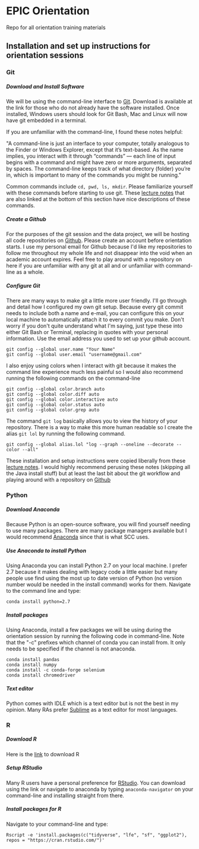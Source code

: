 # EPIC Orientation

Repo for all orientation training materials

## Installation and set up instructions for orientation sessions

### Git

##### Download and Install Software

We will be using the command-line interface to [Git](https://www.git-scm.com/). Download is available at the link for those who do not already have the software installed. Once installed, Windows users should look for Git Bash, Mac and Linux will now have git embedded in a terminal.

If you are unfamiliar with the command-line, I found these notes helpful:

"A command-line is just an interface to your computer, totally analogous to the Finder or Windows Explorer, except that it’s text-based. As the name implies, you interact with it through “commands” — each line of input begins with a command and might have zero or more arguments, separated by spaces. The command-line keeps track of what directory (folder) you’re in, which is important to many of the commands you might be running."

Common commands include ```cd, pwd, ls, mkdir```. Please familiarize yourself with these commands before starting to use git. These [lecture notes](https://ocw.mit.edu/ans7870/6/6.005/s16/getting-started/#terminal) that are also linked at the bottom of this section have nice descriptions of these commands.

##### Create a Github

For the purposes of the git session and the data project, we will be hosting all code repositories on [Github](https://github.com/). Please create an account before orientation starts. I use my personal email for Github because I'd like my repositories to follow me throughout my whole life and not disappear into the void when an academic account expires. Feel free to play around with a repository on here if you are unfamiliar with any git at all and or unfamiliar with command-line as a whole.

##### Configure Git

There are many ways to make git a little more user friendly. I'll go through and detail how I configured my own git setup. Because every git commit needs to include both a name and e-mail, you can configure this on your local machine to automatically attach it to every commit you make. Don't worry if you don't quite understand what I'm saying, just type these into either Git Bash or Terminal, replacing in quotes with your personal information. Use the email address you used to set up your github account. 
``` 
git config --global user.name "Your Name"
git config --global user.email "username@gmail.com"
```
I also enjoy using colors when I interact with git because it makes the command line experience much less painful so I would also recommend running the following commands on the command-line
```
git config --global color.branch auto
git config --global color.diff auto
git config --global color.interactive auto
git config --global color.status auto
git config --global color.grep auto
```
The command ```git log``` basically allows you to view the history of your repository. There is a way to make this more human readable so I create the alias ```git lol``` by running the following command.
```
git config --global alias.lol "log --graph --oneline --decorate --color --all"
``` 

These installation and setup instructions were copied liberally from these [lecture notes](https://ocw.mit.edu/ans7870/6/6.005/s16/getting-started/#terminal). I would highly recommend perusing these notes (skipping all the Java install stuff) but at least the last bit about the git workflow and playing around with a repository on [Github](https://github.com/)

### Python

##### Download Anaconda

Because Python is an open-source software, you will find yourself needing to use many packages. There are many package managers available but I would recommend [Anaconda](https://www.anaconda.com/download) since that is what SCC uses. 

##### Use Anaconda to install Python

Using Anaconda you can install Python 2.7 on your local machine. I prefer 2.7 because it makes dealing with legacy code a little easier but many people use find using the most up to date version of Python (no version number would be needed in the install command) works for them. Navigate to the command line and type:

```
conda install python=2.7
```

##### Install packages

Using Anaconda, install a few packages we will be using during the orientation session by running the following code in command-line. Note that the "-c" prefixes which channel of conda you can install from. It only needs to be specified if the channel is not anaconda.
```
conda install pandas
conda install numpy
conda install -c conda-forge selenium
conda install chromedriver
```

##### Text editor

Python comes with IDLE which is a text editor but is not the best in my opinion. Many RAs prefer [Sublime](https://www.sublimetext.com/) as a text editor for most languages.

### R

##### Download R

Here is the [link](https://cran.rstudio.com/) to download R

##### Setup RStudio

Many R users have a personal preference for [RStudio](https://www.rstudio.com/products/rstudio/download/). You can download using the link or navigate to anaconda by typing ```anaconda-navigator``` on your command-line and installing straight from there.

##### Install packages for R

Navigate to your command-line and type:
```
Rscript -e 'install.packages(c("tidyverse", "lfe", "sf", "ggplot2"), repos = "https://cran.rstudio.com/")'
```


